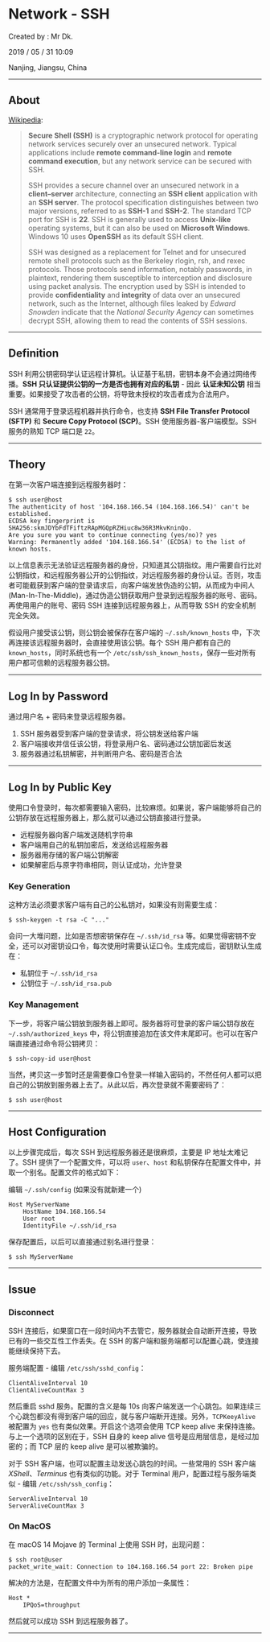 # Network - SSH

Created by : Mr Dk.

2019 / 05 / 31 10:09

Nanjing, Jiangsu, China

---

## About

[Wikipedia](https://en.wikipedia.org/wiki/Secure_Shell):

>  **Secure Shell (SSH)** is a cryptographic network protocol for operating network services securely over an unsecured network. Typical applications include **remote command-line login** and **remote command execution**, but any network service can be secured with SSH.
>
> SSH provides a secure channel over an unsecured network in a **client–server** architecture, connecting an **SSH client** application with an **SSH server**. The protocol specification distinguishes between two major versions, referred to as **SSH-1** and **SSH-2**. The standard TCP port for SSH is **22**. SSH is generally used to access **Unix-like** operating systems, but it can also be used on **Microsoft Windows**. Windows 10 uses **OpenSSH** as its default SSH client.
>
> SSH was designed as a replacement for Telnet and for unsecured remote shell protocols such as the Berkeley rlogin, rsh, and rexec protocols. Those protocols send information, notably passwords, in plaintext, rendering them susceptible to interception and disclosure using packet analysis. The encryption used by SSH is intended to provide **confidentiality** and **integrity** of data over an unsecured network, such as the Internet, although files leaked by *Edward Snowden* indicate that the *National Security Agency* can sometimes decrypt SSH, allowing them to read the contents of SSH sessions.

---

## Definition

SSH 利用公钥密码学认证远程计算机。认证基于私钥，密钥本身不会通过网络传播。**SSH 只认证提供公钥的一方是否也拥有对应的私钥** - 因此 **认证未知公钥** 相当重要。如果接受了攻击者的公钥，将导致未授权的攻击者成为合法用户。

SSH 通常用于登录远程机器并执行命令，也支持 **SSH File Transfer Protocol (SFTP)** 和 **Secure Copy Protocol (SCP)**。SSH 使用服务器-客户端模型。SSH 服务的熟知 TCP 端口是 `22`。

---

## Theory

在第一次客户端连接到远程服务器时：

```console
$ ssh user@host
The authenticity of host '104.168.166.54 (104.168.166.54)' can't be established.
ECDSA key fingerprint is SHA256:skmJDYbFdTFiftzRApMGQpRZHiuc8w36R3MkvKninQo.
Are you sure you want to continue connecting (yes/no)? yes
Warning: Permanently added '104.168.166.54' (ECDSA) to the list of known hosts.
```

以上信息表示无法验证远程服务器的身份，只知道其公钥指纹。用户需要自行比对公钥指纹，和远程服务器公开的公钥指纹，对远程服务器的身份认证。否则，攻击者可能截获到客户端的登录请求后，向客户端发放伪造的公钥，从而成为中间人 (Man-In-The-Middle)，通过伪造公钥获取用户登录到远程服务器的账号、密码。再使用用户的账号、密码 SSH 连接到远程服务器上，从而导致 SSH 的安全机制完全失效。

假设用户接受该公钥，则公钥会被保存在客户端的 `~/.ssh/known_hosts` 中，下次再连接该远程服务器时，会直接使用该公钥。每个 SSH 用户都有自己的 `known_hosts`，同时系统也有一个 `/etc/ssh/ssh_known_hosts`，保存一些对所有用户都可信赖的远程服务器公钥。

---

## Log In by Password

通过用户名 + 密码来登录远程服务器。

1. SSH 服务器受到客户端的登录请求，将公钥发送给客户端
2. 客户端接收并信任该公钥，将登录用户名、密码通过公钥加密后发送
3. 服务器通过私钥解密，并判断用户名、密码是否合法

---

## Log In by Public Key

使用口令登录时，每次都需要输入密码，比较麻烦。如果说，客户端能够将自己的公钥存放在远程服务器上，那么就可以通过公钥直接进行登录。

* 远程服务器向客户端发送随机字符串
* 客户端用自己的私钥加密后，发送给远程服务器
* 服务器用存储的客户端公钥解密
* 如果解密后与原字符串相同，则认证成功，允许登录

### Key Generation

这种方法必须要求客户端有自己的公私钥对，如果没有则需要生成：

```console
$ ssh-keygen -t rsa -C "..."
```

会问一大堆问题，比如是否想密钥保存在 `~/.ssh/id_rsa` 等。如果觉得密钥不安全，还可以对密钥设口令，每次使用时需要认证口令。生成完成后，密钥默认生成在：

* 私钥位于 `~/.ssh/id_rsa`
* 公钥位于 `~/.ssh/id_rsa.pub`

### Key Management

下一步，将客户端公钥放到服务器上即可。服务器将可登录的客户端公钥存放在 `~/.ssh/authorized_keys` 中，将公钥直接追加在该文件末尾即可。也可以在客户端直接通过命令将公钥拷贝：

```console
$ ssh-copy-id user@host
```

当然，拷贝这一步暂时还是需要像口令登录一样输入密码的，不然任何人都可以把自己的公钥放到服务器上去了。从此以后，再次登录就不需要密码了：

```console
$ ssh user@host
```

---

## Host Configuration

以上步骤完成后，每次 SSH 到远程服务器还是很麻烦，主要是 IP 地址太难记了。SSH 提供了一个配置文件，可以将 `user`、`host` 和私钥保存在配置文件中，并取一个别名。配置文件的格式如下：

编辑 `~/.ssh/config` (如果没有就新建一个)

```
Host MyServerName
    HostName 104.168.166.54
    User root
    IdentityFile ~/.ssh/id_rsa
```

保存配置后，以后可以直接通过别名进行登录：

```console
$ ssh MyServerName
```

---

## Issue

### Disconnect

SSH 连接后，如果窗口在一段时间内不去管它，服务器就会自动断开连接，导致已有的一些交互性工作丢失。在 SSH 的客户端和服务端都可以配置心跳，使连接能继续保持下去。

服务端配置 - 编辑 `/etc/ssh/sshd_config`：

```
ClientAliveInterval 10
ClientAliveCountMax 3
```

然后重启 sshd 服务。配置的含义是每 10s 向客户端发送一个心跳包。如果连续三个心跳包都没有得到客户端的回应，就与客户端断开连接。另外，`TCPKeeyAlive` 被配置为 `yes` 也有类似效果。开启这个选项会使用 TCP keep alive 来保持连接。与上一个选项的区别在于，SSH 自身的 keep alive 信号是应用层信息，是经过加密的；而 TCP 层的 keep alive 是可以被欺骗的。

对于 SSH 客户端，也可以配置主动发送心跳包的时间。一些常用的 SSH 客户端 *XShell*、*Terminus* 也有类似的功能。对于 Terminal 用户，配置过程与服务端类似 - 编辑 `/etc/ssh/ssh_config`：

```
ServerAliveInterval 10
ServerAliveCountMax 3
```

### On MacOS

在 macOS 14 Mojave 的 Terminal 上使用 SSH 时，出现问题：

```console
$ ssh root@user
packet_write_wait: Connection to 104.168.166.54 port 22: Broken pipe
```

解决的方法是，在配置文件中为所有的用户添加一条属性：

```
Host *
    IPQoS=throughput
```

然后就可以成功 SSH 到远程服务器了。

---

